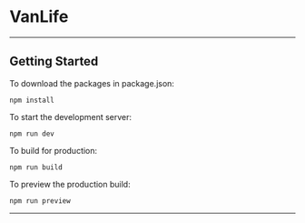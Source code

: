 # VanLife

---

## Getting Started

To download the packages in package.json:

```shell
npm install
```

To start the development server:

```shell
npm run dev
```

To build for production:

```shell
npm run build
```

To preview the production build:

```shell
npm run preview
```

---